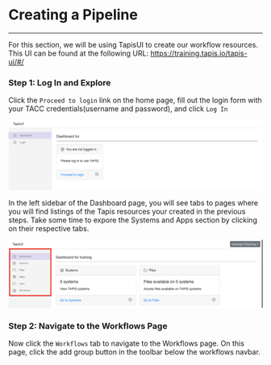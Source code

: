 # Creating a Pipeline
---

For this section, we will be using TapisUI to create our workflow resources.
This UI can be found at the following URL: https://training.tapis.io/tapis-ui/#/

### Step 1: Log In and Explore

Click the `Proceed to login` link on the home page, fill out the login form with your TACC credentials(username and password), and click `Log In`

![Login](./images/01-login.png)

In the left sidebar of the Dashboard page, you will see tabs to pages where you will find listings of the Tapis resources your created in the previous steps. Take some time to expore the Systems and Apps section by clicking on their respective tabs.

![Workflows Nav](./images/02-navbar.png)

### Step 2: Navigate to the Workflows Page

Now click the `Workflows` tab to navigate to the Workflows page. On this page, click the add group button in the toolbar below the workflows navbar.





